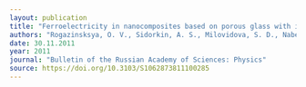 ```yaml
---
layout: publication
title: "Ferroelectricity in nanocomposites based on porous glass with inclusions of NaNO<sub>2</sub>"
authors: "Rogazinsksya, O. V., Sidorkin, A. S., Milovidova, S. D., Naberezhnov, A. A., Matveev, N. N., Popravko, N. G. & Fokin, A. V."
date: 30.11.2011
year: 2011
journal: "Bulletin of the Russian Academy of Sciences: Physics"
source: https://doi.org/10.3103/S1062873811100285
---
```

